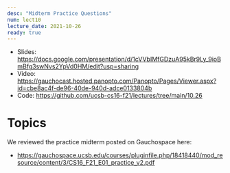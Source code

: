 ```yaml
---
desc: "Midterm Practice Questions"
num: lect10
lecture_date: 2021-10-26
ready: true
---
```


* Slides: <https://docs.google.com/presentation/d/1cVVbIMfGDzuA95kBr9Ly_9ioBmBfg3swNvs2YpVd0HM/edit?usp=sharing>
* Video: <https://gauchocast.hosted.panopto.com/Panopto/Pages/Viewer.aspx?id=cbe8ac4f-de96-40de-940d-adce0133804b>
* Code: <https://github.com/ucsb-cs16-f21/lectures/tree/main/10.26>

# Topics

We reviewed the practice midterm posted on Gauchospace here: 
* <https://gauchospace.ucsb.edu/courses/pluginfile.php/18418440/mod_resource/content/3/CS16_F21_E01_practice_v2.pdf>
